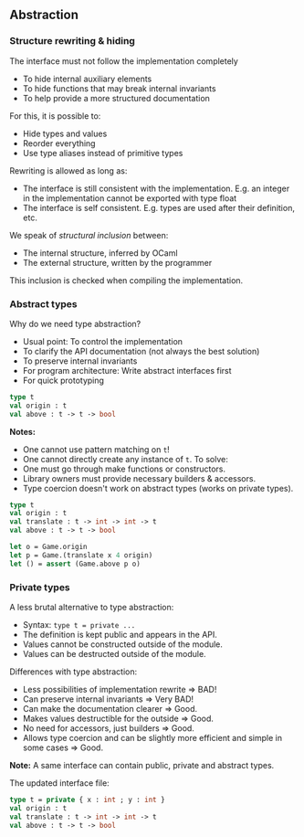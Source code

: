 ## Abstraction

### Structure rewriting & hiding

The interface must not follow the implementation completely

* To hide internal auxiliary elements
* To hide functions that may break internal invariants
* To help provide a more structured documentation

For this, it is possible to:

* Hide types and values
* Reorder everything
* Use type aliases instead of primitive types

Rewriting is allowed as long as:

* The interface is still consistent with the implementation. E.g. an integer in the implementation cannot be exported with type float
* The interface is self consistent. E.g. types are used after their definition, etc.

We speak of *structural inclusion* between:

* The internal structure, inferred by OCaml
* The external structure, written by the programmer

This inclusion is checked when compiling the implementation.

### Abstract types

Why do we need type abstraction?

* Usual point: To control the implementation
* To clarify the API documentation (not always the best solution)
* To preserve internal invariants
* For program architecture: Write abstract interfaces first
* For quick prototyping

```ocaml
type t
val origin : t
val above : t -> t -> bool
```

**Notes:**

* One cannot use pattern matching on `t`!
* One cannot directly create any instance of `t`. To solve:
 * One must go through make functions or constructors.
 * Library owners must provide necessary builders & accessors.
* Type coercion doesn't work on abstract types (works on private types).

```ocaml
type t
val origin : t
val translate : t -> int -> int -> t
val above : t -> t -> bool
```

```ocaml
let o = Game.origin
let p = Game.(translate x 4 origin)
let () = assert (Game.above p o)
```

### Private types

A less brutal alternative to type abstraction:

* Syntax: `type t = private ...`
* The definition is kept public and appears in the API.
* Values cannot be constructed outside of the module.
* Values can be destructed outside of the module.

Differences with type abstraction:

* Less possibilities of implementation rewrite => BAD!
* Can preserve internal invariants => Very BAD!
* Can make the documentation clearer => Good.
* Makes values destructible for the outside => Good.
* No need for accessors, just builders => Good.
* Allows type coercion and can be slightly more efficient and simple in some cases => Good.

**Note:** A same interface can contain public, private and abstract types.

The updated interface file:

```ocaml
type t = private { x : int ; y : int }
val origin : t
val translate : t -> int -> int -> t
val above : t -> t -> bool
```

